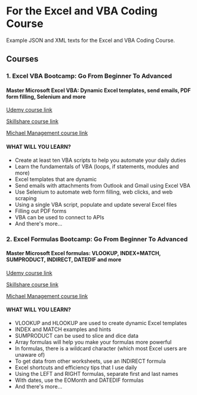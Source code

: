 # For the Excel and VBA Coding Course

Example JSON and XML texts for the Excel and VBA Coding Course.

## **Courses**

### **1. Excel VBA Bootcamp: Go From Beginner To Advanced**

#### **Master Microsoft Excel VBA: Dynamic Excel templates, send emails, PDF form filling, Selenium and more**

[Udemy course link](https://www.udemy.com/course/excel-vba-from-beginner-to-hero-real-world-business-examples/?referralCode=61E43563490B07A7FA40)

[Skillshare course link](https://www.skillshare.com/site/join?teacherRef=907116192&sku=744128220)

[Michael Management course link](https://www.michaelmanagement.com/sap-training-course/complete-excel-vba-course-with-business-examples)

#### **WHAT WILL YOU LEARN?**

* Create at least ten VBA scripts to help you automate your daily duties
* Learn the fundamentals of VBA (loops, if statements, modules and more)
* Excel templates that are dynamic
* Send emails with attachments from Outlook and Gmail using Excel VBA
* Use Selenium to automate web form filling, web clicks, and web scraping
* Using a single VBA script, populate and update several Excel files
* Filling out PDF forms
* VBA can be used to connect to APIs
* And there's more...

### **2. Excel Formulas Bootcamp: Go From Beginner To Advanced**

#### **Master Microsoft Excel formulas: VLOOKUP, INDEX+MATCH, SUMPRODUCT, INDIRECT, DATEDIF and more**

[Udemy course link](https://www.udemy.com/course/advanced-excel-formulas-shortcuts-and-excel-efficiency-tips/?referralCode=C488D4762ED444C7FF09)

[Skillshare course link](https://www.skillshare.com/site/join?teacherRef=907116192&sku=668281701)

[Michael Management course link](https://www.michaelmanagement.com/sap-training-course/advanced-excel-formulas-with-business-examples)

#### **WHAT WILL YOU LEARN?**

* VLOOKUP and HLOOKUP are used to create dynamic Excel templates
* INDEX and MATCH examples and hints
* SUMPRODUCT can be used to slice and dice data
* Array formulas will help you make your formulas more powerful
* In formulas, there is a wildcard character (which most Excel users are unaware of)
* To get data from other worksheets, use an INDIRECT formula
* Excel shortcuts and efficiency tips that I use daily
* Using the LEFT and RIGHT formulas, separate first and last names
* With dates, use the EOMonth and DATEDIF formulas
* And there's more...
